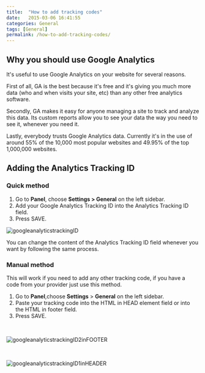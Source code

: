 ```yaml
---
title:  "How to add tracking codes"
date:   2015-03-06 16:41:55
categories: General
tags: [General]
permalink: /how-to-add-tracking-codes/
---
```

## Why you should use Google Analytics 

It's useful to use Google Analytics on your website for several reasons. 

First of all, GA is the best because it's free and it's giving you much more data (who and when visits your site, etc) than any other free analytics software. 

Secondly, GA makes it easy for anyone managing a site to track and analyze this data. Its custom reports allow you to see your data the way you need to see it, whenever you need it. 

Lastly, everybody trusts Google Analytics data. Currently it's in the use of around 55% of the 10,000 most popular websites and 49.95% of the top 1,000,000 websites.

## Adding the Analytics Tracking ID

### Quick method

1. Go to **Panel**, choose **Settings > General** on the left sidebar. 
2. Add your Google Analytics Tracking ID into the Analytics Tracking ID field. 
3. Press SAVE. 

![googleanalyticstrackingID](//open-classifieds.com/wp-content/uploads/2015/03/googleanalyticstrackingID.png)

You can change the content of the Analytics Tracking ID field whenever you want by following the same process. 

### Manual method

This will work if you need to add any other tracking code, if you have a code from your provider just use this method. 

1. Go to **Panel**,choose **Settings** > **General** on the left sidebar. 
2. Paste your tracking code into the HTML in HEAD element field or into the HTML in footer field. 
3. Press SAVE. 

<br>

![googleanalyticstrackingID2inFOOTER](//open-classifieds.com/wp-content/uploads/2015/03/googleanalyticstrackingID2inFOOTER.png) 

<br>

![googleanalyticstrackingID1inHEADER](//open-classifieds.com/wp-content/uploads/2015/03/googleanalyticstrackingID1inHEADER.png)

